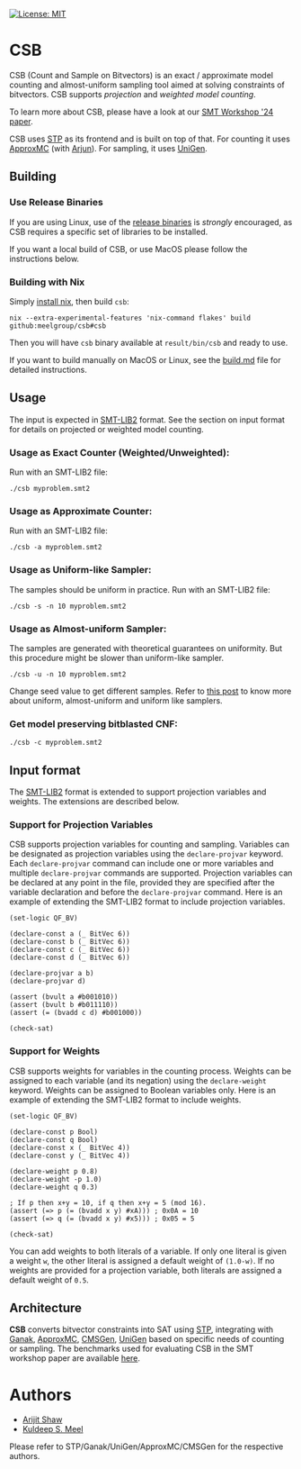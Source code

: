 [![License: MIT](https://img.shields.io/badge/License-MIT-yellow.svg)](https://opensource.org/licenses/MIT)
<!-- [![Linux build](https://travis-ci.org/stp/stp.svg?branch=master)](https://travis-ci.org/stp/stp) -->
<!-- [![Windows build](https://ci.appveyor.com/api/projects/status/35983b7cnrg37whk?svg=true)](https://ci.appveyor.com/project/msoos/stp) -->
<!-- [![Documentation](https://readthedocs.org/projects/stp/badge/?version=latest)](https://stp.readthedocs.io/en/latest/?badge=latest) -->
<!-- [![Coverity](https://scan.coverity.com/projects/861/badge.svg)](https://scan.coverity.com/projects/861) -->
<!-- [![Codacy Badge](https://api.codacy.com/project/badge/Grade/f043efa22ea64e9ba44fde0f3a4fb09f)](https://www.codacy.com/app/soos.mate/cryptominisat?utm_source=github.com&amp;utm_medium=referral&amp;utm_content=msoos/cryptominisat&amp;utm_campaign=Badge_Grade) -->

# CSB

CSB (Count and Sample on Bitvectors) is an exact / approximate model counting and almost-uniform sampling tool aimed at solving constraints of bitvectors. CSB supports *projection* and *weighted model counting*.

To learn more about CSB, please have a look at our [SMT Workshop '24 paper](https://ceur-ws.org/Vol-3725/short2.pdf).

CSB uses [STP](https://github.com/stp/stp) as its frontend and is built on top of that. For counting it uses [ApproxMC](https://github.com/meelgroup/approxmc) (with [Arjun](https://github.com/meelgroup/arjun)). For sampling, it uses [UniGen](https://github.com/meelgroup/unigen/).


## Building

### Use Release Binaries
If you are using Linux, use of the [release binaries](https://github.com/meelgroup/csb/releases) is _strongly_ encouraged, as CSB requires a specific set of libraries to be installed.

If you want a local build of CSB, or use MacOS please follow the instructions below.
<!-- ```shell
nix shell github:meelgroup/ganak#ganak
``` -->

### Building with Nix
 Simply [install nix](https://nixos.org/download/), then build  `csb`:
```
nix --extra-experimental-features 'nix-command flakes' build github:meelgroup/csb#csb
```

Then you will have `csb` binary available at `result/bin/csb` and ready to use.

If you want to build manually on MacOS or Linux, see the [build.md](https://github.com/meelgroup/csb/blob/main/scripts/build.md) file for detailed instructions.

<!--
See the [GitHub
Action](https://github.com/meelgroup/csb/actions/workflows/build.yml) for the
specific set of steps. -->


## Usage

The input is expected in [SMT-LIB2](https://smtlib.cs.uiowa.edu/language.shtml) format. See the section on input format for details on projected or weighted model counting.


### Usage as Exact Counter (Weighted/Unweighted):

Run with an SMT-LIB2 file:
```
./csb myproblem.smt2
```


### Usage as Approximate Counter:

Run with an SMT-LIB2 file:
```
./csb -a myproblem.smt2
```

### Usage as Uniform-like Sampler:
The samples should be uniform in practice. Run with an SMT-LIB2 file:

```
./csb -s -n 10 myproblem.smt2
```


### Usage as Almost-uniform Sampler:

The samples are generated with theoretical guarantees on uniformity. But this procedure might be slower than uniform-like sampler.
```
./csb -u -n 10 myproblem.smt2
```

Change seed value to get different samples. Refer to [this post](https://www.msoos.org/2022/06/checking-uniform-like-samplers/) to know more about uniform, almost-uniform and uniform like samplers.

### Get model preserving bitblasted CNF:
```
./csb -c myproblem.smt2
```



## Input format

The [SMT-LIB2](https://smtlib.cs.uiowa.edu/language.shtml) format is extended to support projection variables and weights. The extensions are described below.

### Support for Projection Variables
CSB supports projection variables for counting and sampling. Variables can be designated as projection variables using the `declare-projvar` keyword. Each `declare-projvar` command can include one or more variables and multiple `declare-projvar` commands are supported. Projection variables can be declared at any point in the file, provided they are specified after the variable declaration and before the `declare-projvar` command. Here is an example of extending the SMT-LIB2 format to include projection variables.
```
(set-logic QF_BV)

(declare-const a (_ BitVec 6))
(declare-const b (_ BitVec 6))
(declare-const c (_ BitVec 6))
(declare-const d (_ BitVec 6))

(declare-projvar a b)
(declare-projvar d)

(assert (bvult a #b001010))
(assert (bvult b #b011110))
(assert (= (bvadd c d) #b001000))

(check-sat)
```

### Support for Weights

CSB supports weights for variables in the counting process. Weights can be assigned to each variable (and its negation) using the `declare-weight` keyword. Weights can be assigned to Boolean variables only. Here is an example of extending the SMT-LIB2 format to include weights.
```
(set-logic QF_BV)

(declare-const p Bool)
(declare-const q Bool)
(declare-const x (_ BitVec 4))
(declare-const y (_ BitVec 4))

(declare-weight p 0.8)
(declare-weight -p 1.0)
(declare-weight q 0.3)

; If p then x+y = 10, if q then x+y = 5 (mod 16).
(assert (=> p (= (bvadd x y) #xA))) ; 0x0A = 10
(assert (=> q (= (bvadd x y) #x5))) ; 0x05 = 5

(check-sat)
```
You can add weights to both literals of a variable. If only one literal is given a weight `w`, the other literal is assigned a default weight of `(1.0-w)`. If no weights are provided for a projection variable, both literals are assigned a default weight of `0.5`.



## Architecture

**CSB** converts bitvector constraints into SAT using [STP](https://github.com/stp/stp), integrating with [Ganak](https://github.com/meelgroup/ganak), [ApproxMC](https://github.com/meelgroup/approxmc), [CMSGen](https://github.com/meelgroup/cmsgen), [UniGen](https://github.com/meelgroup/unigen/) based on specific needs of counting or sampling. The benchmarks used for evaluating CSB in the SMT workshop paper are available [here](https://utoronto-my.sharepoint.com/:u:/g/personal/arijit_shaw_mail_utoronto_ca/EWcTcfGobH5Jl5SwjzRu6TQB169vWwTnjg-IXWiHJwmuDA?e=MFuxUM).


# Authors

* [Arijit Shaw](https://arijitsh.github.io)
* [Kuldeep S. Meel](https://www.cs.toronto.edu/~meel/)

Please refer to  STP/Ganak/UniGen/ApproxMC/CMSGen for the respective authors.


